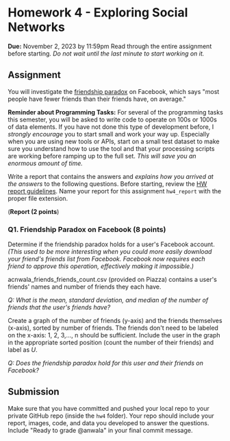 # Homework 4 - Exploring Social Networks
**Due:** November 2, 2023 by 11:59pm
Read through the entire assignment before starting. *Do not wait until the last minute to start working on it.* 

## Assignment

You will investigate the [friendship paradox](http://en.wikipedia.org/wiki/Friendship_paradox) on Facebook, which says "most people have fewer friends than their friends have, on average." 

**Reminder about Programming Tasks:** For several of the programming tasks this semester, you will be asked to write code to operate on 100s or 1000s of data elements.  If you have not done this type of development before, I *strongly encourage* you to start small and work your way up.  Especially when you are using new tools or APIs, start on a small test dataset to make sure you understand how to use the tool and that your processing scripts are working before ramping up to the full set. *This will save you an enormous amount of time.*

Write a report that contains the answers and *explains how you arrived at the answers* to the following questions. Before starting, review the [HW report guidelines](https://github.com/anwala/teaching-web-science/blob/main/fall-2022/homework/hw0/reports.md).  Name your report for this assignment `hw4_report` with the proper file extension.


(**Report (2 points**)

### Q1. Friendship Paradox on Facebook (8 points)

Determine if the friendship paradox holds for a user's Facebook account. *(This used to be more interesting when you could more easily download your friend's friends list from Facebook. Facebook now requires each friend to approve this operation, effectively making it impossible.)* 

acnwala_friends_friends_count.csv (provided on Piazza) contains a user's friends' names and number of friends they each have.

*Q: What is the mean, standard deviation, and median of the number of friends that the user's friends have?*  

Create a graph of the number of friends (y-axis) and the friends themselves (x-axis), sorted by number of friends. The friends don't need to be labeled
on the x-axis: 1, 2, 3,..., n should be sufficient. Include the user in the graph in the appropriate sorted position (count the number of their friends) and label as *U*.

*Q: Does the friendship paradox hold for this user and their friends on Facebook?*
<!--
### Q2. Friendship Paradox on Twitter (4 points)

Determine if the friendship paradox holds for your Twitter account. Since Twitter is a directed graph, use *followers* as the value you measure (i.e., "do your followers have more followers than you?").  

If you have less than 50 followers on Twitter, then you can do the analysis for another Twitter account (e.g., my account is [acnwala](https://twitter.com/acnwala/)) and substitute the user you pick for *you* in the questions below.

*Q: What is the mean, standard deviation, and median of the number of followers that your followers have?*  

*Q: Does the friendship paradox hold for you and your followers on Twitter?*

You may use Twarc2 in Python to access the Twitter API to find a user's followers.  The code to access the Twitter API should be similar to [get_tweets.py](https://github.com/anwala/teaching-web-science/blob/main/fall-2022/homework/hw0/get_tweets.py), you may use that to start.

Other helpful references:
* [Labs for the Standard Product Track in Python](https://github.com/twitterdev/getting-started-with-the-twitter-api-v2-for-academic-research/blob/main/modules/6b-labs-code-standard-python.md) - look at the section headings to find the appropriate part to read
* [Twitter's User object model](https://developer.twitter.com/en/docs/twitter-api/data-dictionary/object-model/user) - explains the data structure returned from the Twitter API
* [process-tweets.py](https://github.com/anwala/teaching-web-science/blob/main/fall-2022/homework/hw0/process_tweets.py) - shows examples of accessing different parts of the data structure returned from the Twitter API

## Extra Credit

### Q3. *(1 points)* 
Repeat Q2, but change *followers* to *following*.  

*Q: Are the people you are `following`, follow more people than you are?*

### Q4. *(1 points)*  
Twitter friendships can be uni-directional or bi-directional.

*Q: How many friendships do you have on Twitter?*  

List the usernames of those who have a bi-directional relationships with you. (If there are more than 20, put the list in a separate file in your repo and provide the filename in your report.)
-->
## Submission

Make sure that you have committed and pushed your local repo to your private GitHub repo (inside the `hw4` folder).  Your repo should include your report, images, code, and data you developed to answer the questions. Include "Ready to grade @anwala" in your final commit message. 
